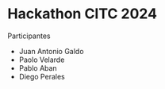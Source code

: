 # Hackathon CITC 2024
Participantes
- Juan Antonio Galdo
- Paolo Velarde
- Pablo Aban
- Diego Perales
